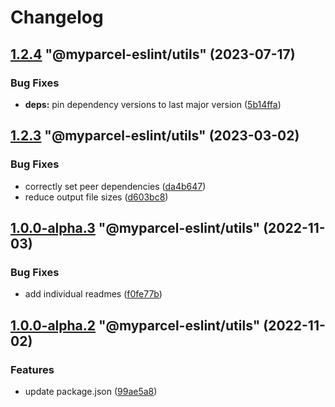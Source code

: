 # Changelog

<!-- MONODEPLOY:BELOW -->

## [1.2.4](https://github/myparcelnl/eslint/compare/@myparcel-eslint/utils@1.2.3...@myparcel-eslint/utils@1.2.4) "@myparcel-eslint/utils" (2023-07-17)


### Bug Fixes

* **deps:** pin dependency versions to last major version ([5b14ffa](https://github/myparcelnl/eslint/commit/5b14ffa38c220bd614d46bfe61845c40e638255c))




## [1.2.3](https://github/myparcelnl/eslint/compare/@myparcel-eslint/utils@1.2.2...@myparcel-eslint/utils@1.2.3) "@myparcel-eslint/utils" (2023-03-02)


### Bug Fixes

* correctly set peer dependencies ([da4b647](https://github/myparcelnl/eslint/commit/da4b6474c8f3b996ecfb3fe571c46e4c97eb0104))
* reduce output file sizes ([d603bc8](https://github/myparcelnl/eslint/commit/d603bc80a73f0911e6734fcbf2049bf110704821))




## [1.0.0-alpha.3](https://github/myparcelnl/eslint/compare/@myparcel-eslint/utils@1.0.0-alpha.2...@myparcel-eslint/utils@1.0.0-alpha.3) "@myparcel-eslint/utils" (2022-11-03)


### Bug Fixes

* add individual readmes ([f0fe77b](https://github/myparcelnl/eslint/commit/f0fe77bd13668afdc7472d474aa967771945ae99))




## [1.0.0-alpha.2](https://github/myparcelnl/eslint/compare/@myparcel-eslint/utils@1.0.0-alpha.0...@myparcel-eslint/utils@1.0.0-alpha.2) "@myparcel-eslint/utils" (2022-11-02)


### Features

* update package.json ([99ae5a8](https://github/myparcelnl/eslint/commit/99ae5a866389101f92e0b7ea077306d9dabb44e4))


